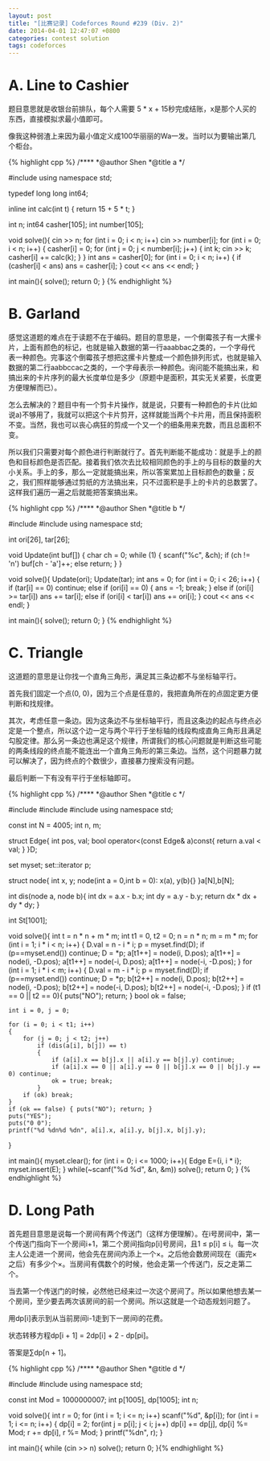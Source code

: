 ```yaml
---
layout: post
title: "[比赛记录] Codeforces Round #239 (Div. 2)"
date: 2014-04-01 12:47:07 +0800
categories: contest solution
tags: codeforces
---
```

# A. Line to Cashier

题目意思就是收银台前排队，每个人需要 5 * x + 15秒完成结账，x是那个人买的东西，直接模拟求最小值即可。

像我这种弱渣上来因为最小值定义成100华丽丽的Wa一发。当时以为要输出第几个柜台。

{% highlight cpp %}
/****
    *@author    Shen
    *@title     a
    */

#include <iostream>
using namespace std;

typedef long long int64;

inline int calc(int t)
{
    return 15 + 5 * t;
}

int n;
int64 casher[105];
int number[105];

void solve(){
    cin >> n;
    for (int i = 0; i < n; i++)
        cin >> number[i];
    for (int i = 0; i < n; i++)
    {
        casher[i] = 0;
        for (int j = 0; j < number[i]; j++)
        {
            int k; cin >> k;
            casher[i] += calc(k);
        }
    }
    int ans = casher[0];
    for (int i = 0; i < n; i++)
    {
        if (casher[i] < ans) ans = casher[i];
    }
    cout << ans << endl;
}

int main(){
    solve();
    return 0;
}
{% endhighlight %}

# B. Garland

感觉这道题的难点在于读题不在于编码。题目的意思是，一个倒霉孩子有一大摞卡片，上面有颜色的标记，也就是输入数据的第一行aaabbac之类的，一个字母代表一种颜色。完事这个倒霉孩子想把这摞卡片整成一个颜色排列形式，也就是输入数据的第二行aabbccac之类的，一个字母表示一种颜色。询问能不能搞出来，和搞出来的卡片序列的最大长度单位是多少（原题中是面积，其实无关紧要，长度更方便理解而已）。

怎么去解决的？题目中有一个剪卡片操作，就是说，只要有一种颜色的卡片(比如说a)不够用了，我就可以把这个卡片剪开，这样就能当两个卡片用，而且保持面积不变。当然，我也可以丧心病狂的剪成一个又一个的细条用来充数，而且总面积不变。

所以我们只需要对每个颜色进行判断就行了。首先判断能不能成功：就是手上的颜色和目标颜色是否匹配。接着我们依次去比较相同颜色的手上的与目标的数量的大小关系。手上的多，那么一定就能搞出来，所以答案累加上目标颜色的数量；反之，我们照样能够通过剪纸的方法搞出来，只不过面积是手上的卡片的总数罢了。这样我们遍历一遍之后就能把答案搞出来。

{% highlight cpp %}
/****
    *@author    Shen
    *@title     b
    */

#include <iostream>
#include <cstdio>
using namespace std;

int ori[26], tar[26];

void Update(int buf[])
{
    char ch = 0;
    while (1)
    {
        scanf("%c", &ch);
        if (ch != 'n') buf[ch - 'a']++;
        else return;
    }
}

void solve(){
    Update(ori);
    Update(tar);
    int ans = 0;
    for (int i = 0; i < 26; i++)
    {
        if (tar[i] == 0) continue;
        else if (ori[i] == 0) { ans = -1; break; }
        else if (ori[i] >= tar[i]) ans += tar[i];
        else if (ori[i] < tar[i]) ans += ori[i];
    }
    cout << ans << endl;
}

int main(){
    solve();
    return 0;
}
{% endhighlight %}

# C. Triangle

这道题的意思是让你找一个直角三角形，满足其三条边都不与坐标轴平行。

首先我们固定一个点(0, 0)，因为三个点是任意的，我把直角所在的点固定更方便判断和找规律。

其次，考虑任意一条边。因为这条边不与坐标轴平行，而且这条边的起点与终点必定是一个整点，所以这个边一定与两个平行于坐标轴的线段构成直角三角形且满足勾股定律。那么另一条边也满足这个规律，所谓我们的核心问题就是判断这些可能的两条线段的终点能不能连出一个直角三角形的第三条边。当然，这个问题暴力就可以解决了，因为终点的个数很少，直接暴力搜索没有问题。

最后判断一下有没有平行于坐标轴即可。

{% highlight cpp %}
/****
    *@author    Shen
    *@title     c
    */

#include <set>
#include <cstdio>
#include <algorithm>
using namespace std;

const int N = 4005;
int n, m;

struct Edge{
    int pos, val;
    bool operator<(const Edge& a)const{
        return a.val < val;
    }
}D;

set<Edge> myset;
set<Edge>::iterator p;

struct node{
    int x, y;
    node(int a = 0,int b = 0): x(a), y(b){}
}a[N],b[N];

int dis(node a, node b){
    int dx = a.x - b.x;
    int dy = a.y - b.y;
    return dx * dx + dy * dy;
}

int St[1001];

void solve(){
    int t = n * n + m * m;
    int t1 = 0, t2 = 0;
    n = n * n; m = m * m;
    for (int i = 1; i * i < n; i++)
    {
        D.val = n - i * i;
        p = myset.find(D); if (p==myset.end()) continue;
        D = *p;
        a[t1++] = node(i, D.pos);
        a[t1++] = node(i, -D.pos);
        a[t1++] = node(-i, D.pos);
        a[t1++] = node(-i, -D.pos);
    }
    for (int i = 1; i * i < m; i++)
    {
        D.val = m - i * i;
        p = myset.find(D); if (p==myset.end()) continue;
        D = *p;
        b[t2++] = node(i, D.pos);
        b[t2++] = node(i, -D.pos);
        b[t2++] = node(-i, D.pos);
        b[t2++] = node(-i, -D.pos);
    }
    if (t1 == 0 || t2 == 0){ puts("NO"); return; }
    bool ok = false;

    int i = 0, j = 0;

    for (i = 0; i < t1; i++)
    {
        for (j = 0; j < t2; j++)
            if (dis(a[i], b[j]) == t)
            {
                if (a[i].x == b[j].x || a[i].y == b[j].y) continue;
                if (a[i].x == 0 || a[i].y == 0 || b[j].x == 0 || b[j].y == 0) continue;
                ok = true; break;
            }
        if (ok) break;
    }
    if (ok == false) { puts("NO"); return; }
    puts("YES");
    puts("0 0");
    printf("%d %dn%d %dn", a[i].x, a[i].y, b[j].x, b[j].y);
}

int main(){
    myset.clear();
    for (int i = 0; i <= 1000; i++){
        Edge E={i, i * i};
        myset.insert(E);
    }
    while(~scanf("%d %d", &n, &m)) solve();
    return 0;
}
{% endhighlight %}

# D. Long Path

首先题目意思是说每一个房间有两个传送门（这样方便理解）。在i号房间中，第一个传送门指向下一个房间i+1，第二个房间指向p[i]号房间，且1 ≤ p[i] ≤ i。每一次主人公走进一个房间，他会先在房间内添上一个×。之后他会数房间现在（画完×之后）有多少个×。当房间有偶数个的时候，他会走第一个传送门，反之走第二个。

当去第一个传送门的时候，必然他已经来过一次这个房间了。所以如果他想去某一个房间，至少要去两次该房间的前一个房间。所以这就是一个动态规划问题了。

用dp[i]表示到从当前房间i-1走到下一房间i的花费。

状态转移方程dp[i + 1] = 2dp[i] + 2 - dp[pi]。

答案是∑dp[n + 1]。

{% highlight cpp %}
/****
	*@author    Shen
	*@title     d
	*/

#include <iostream>
#include <cstdio>
using namespace std;

const int Mod = 1000000007;
int p[1005], dp[1005];
int n;

void solve(){
    int r = 0;
    for (int i = 1; i <= n; i++) scanf("%d", &p[i]);
    for (int i = 1; i <= n; i++)
    {
        dp[i] = 2;
        for(int j = p[i]; j < i; j++) dp[i] += dp[j], dp[i] %= Mod;
        r += dp[i], r %= Mod;
    }
    printf("%dn", r);
}

int main(){
    while (cin >> n) solve();
    return 0;
}{% endhighlight %}
